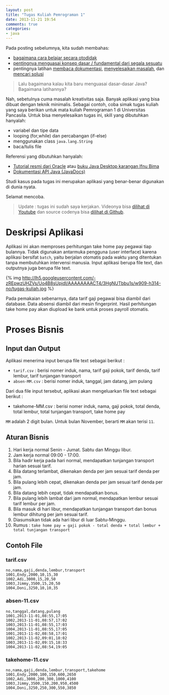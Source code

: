 ```yaml
---
layout: post
title: "Tugas Kuliah Pemrograman 1"
date: 2013-11-21 19:54
comments: true
categories: 
- java
---
```


Pada posting sebelumnya, kita sudah membahas:

* [bagaimana cara belajar secara otodidak](http://software.endy.muhardin.com/life/otodidak/)
* [pentingnya menguasai konsep dasar / fundamental dari segala sesuatu](http://software.endy.muhardin.com/life/lan-na-zha/)
* pentingnya latihan [membaca dokumentasi](http://software.endy.muhardin.com/life/rtfm/), [menyelesaikan masalah](http://software.endy.muhardin.com/life/problem-solving/), dan [mencari solusi](http://software.endy.muhardin.com/aplikasi/teknik-menggunakan-google/)

> Lalu bagaimana kalau kita baru menguasai dasar-dasar Java? Bagaimana latihannya?

Nah, sebetulnya cuma masalah kreativitas saja. Banyak aplikasi yang bisa dibuat dengan teknik minimalis. Sebagai contoh, coba simak tugas kuliah yang saya berikan untuk mata kuliah Pemrograman 1 di Universitas Pancasila. Untuk bisa menyelesaikan tugas ini, skill yang dibutuhkan hanyalah:

* variabel dan tipe data
* looping (for,while) dan percabangan (if-else)
* menggunakan class `java.lang.String`
* baca/tulis file

Referensi yang dibutuhkan hanyalah:

* [Tutorial resmi dari Oracle](http://docs.oracle.com/javase/tutorial/index.html) atau [buku Java Desktop karangan Ifnu Bima](http://project-template.googlecode.com/files/Java%20Desktop%20-%20Ifnu%20Bima.pdf)
* [Dokumentasi API Java (JavaDocs)](http://docs.oracle.com/javase/7/docs/api/index.html)

Studi kasus pada tugas ini merupakan aplikasi yang benar-benar digunakan di dunia nyata.

Selamat mencoba.

> Update : tugas ini sudah saya kerjakan. Videonya bisa [dilihat di Youtube](http://www.youtube.com/playlist?list=PL9oC_cq7OYbx58s-eCBwP-5NxKnG8SHIr) dan source codenya bisa [dilihat di Github](https://github.com/endymuhardin/pemrograman-2-2013/tree/master/sample-code/aplikasi-payroll).

<!--more-->


# Deskripsi Aplikasi #

Aplikasi ini akan memproses perhitungan take home pay pegawai tiap bulannya. Tidak digunakan antarmuka pengguna (user interface) karena aplikasi bersifat `batch`, yaitu berjalan otomatis pada waktu yang ditentukan tanpa membutuhkan intervensi manusia. Input aplikasi berupa file text, dan outputnya juga berupa file text.

{% img http://lh5.googleusercontent.com/-zREpwzUHZVs/Uo4B8sUpjdI/AAAAAAAACT4/3HgNUTbbu1s/w909-h314-no/tugas-kuliah.jpg %}

Pada pemakaian sebenarnya, data tarif gaji pegawai bisa diambil dari database. Data absensi diambil dari mesin fingerprint. Hasil perhitungan take home pay akan diupload ke bank untuk proses payroll otomatis.

# Proses Bisnis #

## Input dan Output ##

Aplikasi menerima input berupa file text sebagai berikut :

* `tarif.csv` : berisi nomer induk, nama, tarif gaji pokok, tarif denda, tarif lembur, tarif tunjangan transport
* `absen-MM.csv` : berisi nomer induk, tanggal, jam datang, jam pulang

Dari dua file input tersebut, aplikasi akan mengeluarkan file text sebagai berikut :

* takehome-MM.csv : berisi nomer induk, nama, gaji pokok, total denda, total lembur, total tunjangan transport, take home pay

`MM` adalah 2 digit bulan. Untuk bulan November, berarti `MM` akan terisi `11`.

## Aturan Bisnis ##

1. Hari kerja normal Senin - Jumat. Sabtu dan Minggu libur.
2. Jam kerja normal 09:00 - 17:00.
3. Bila hadir kerja pada hari normal, mendapatkan tunjangan transport harian sesuai tarif.
4. Bila datang terlambat, dikenakan denda per jam sesuai tarif denda per jam.
5. Bila pulang lebih cepat, dikenakan denda per jam sesuai tarif denda per jam.
6. Bila datang lebih cepat, tidak mendapatkan bonus.
7. Bila pulang lebih lambat dari jam normal, mendapatkan lembur sesuai tarif lembur per jam.
8. Bila masuk di hari libur, mendapatkan tunjangan transport dan bonus lembur dihitung per jam sesuai tarif.
9. Diasumsikan tidak ada hari libur di luar Sabtu-Minggu.
10. Rumus : `take home pay = gaji pokok - total denda + total lembur + total tunjangan transport`

## Contoh File ##

### tarif.csv ###

```
no,nama,gaji,denda,lembur,transport
1001,Endy,2000,10,15,30
1002,Adi,3000,15,20,50
1003,Jimmy,3500,15,20,50
1004,Doni,3250,10,10,35
```

### absen-11.csv ###

```
no,tanggal,datang,pulang
1001,2013-11-01,08:55,17:05
1002,2013-11-01,08:57,17:02
1003,2013-11-01,08:55,17:03
1004,2013-11-01,08:55,17:05
1001,2013-11-02,08:58,17:01
1002,2013-11-02,09:01,18:02
1003,2013-11-02,09:15,18:33
1004,2013-11-02,08:54,19:05
```

### takehome-11.csv ###

```
no,nama,gaji,denda,lembur,transport,takehome
1001,Endy,2000,100,150,600,2650
1002,Adi,3000,200,300,1000,4100
1003,Jimmy,3500,150,200,950,4500
1004,Doni,3250,250,300,550,3850
```

